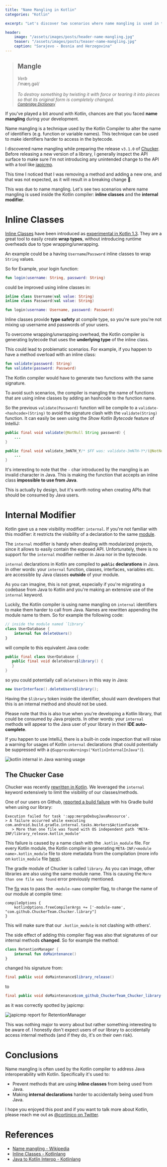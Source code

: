 ```yaml
---
title: "Name Mangling in Kotlin"
categories: "Kotlin"

excerpt: "Let's discover two scenarios where name mangling is used in the Kotlin Compiler: inline classes and the internal modifier"

header:
    image: "/assets/images/posts/header-name-mangling.jpg"
    teaser: "/assets/images/posts/teaser-name-mangling.jpg"
    caption: "Sarajevo - Bosnia and Herzegovina"
---
```


<blockquote>
    <h2>Mangle</h2>
    <i>Verb</i><br/>
    /ˈmæŋ.ɡəl/<br/><br/>
    <i>To destroy something by twisting it with force or tearing it into pieces so that its original form is completely changed.<br/>
    <small><a href="https://dictionary.cambridge.org/dictionary/english/mangle">Cambridge Dictionary</a></small></i>
</blockquote>

If you've played a bit around with Kotlin, chances are that you faced **name mangling** during your development.

Name mangling is a technique used by the Kotlin Compiler to alter the name of identifiers (e.g. function or variable names). This technique can be used to make  identifiers harder to access in the bytecode.

I discovered name mangling while preparing the release `v3.1.0` of [Chucker](https://github.com/ChuckerTeam/chucker). Before releasing a new version of a library, I generally inspect the API surface to make sure I'm not introducing any unintended change to the API with a tool like [japicmp](https://github.com/siom79/japicmp).

This time I noticed that I was removing a method and adding a new one, and that was not expected, as it will result in a breaking change 🤨.

This was due to name mangling. Let's see two scenarios where name mangling is used inside the Kotlin compiler: **inline classes** and the **internal modifier**.

# Inline Classes

[Inline Classes](https://kotlinlang.org/docs/reference/inline-classes.html) have been introduced as [experimental in Kotlin 1.3](https://kotlinlang.org/docs/reference/whatsnew13.html). They are a great tool to easily create **wrap types**, without introducing runtime overheads due to type wrapping/unwrapping. 

An example could be a having `Username`/`Password` inline classes to wrap `String` values.

So for Example, your login function:

```kotlin
fun login(username: String, password: String)
```

could be improved using inline classes in:

```kotlin
inline class Username(val value: String)
inline class Password(val value: String)

fun login(username: Username, password: Password)
```

Inline classes provide **type safety** at compile type, so you're sure you're not mixing up username and passwords of your users.

To overcome wrapping/unwrapping overhead, the Kotlin compiler is generating bytecode that uses the **underlying type** of the inline class.

This could lead to problematic scenarios. For example, if you happen to have a method overload with an inline class:

```kotlin
fun validate(password: String)
fun validate(password: Password)
```

The Kotlin compiler would have to generate two functions with the same signature.

To avoid such scenarios, the compiler is mangling the name of functions that are using inline classes by adding an hashcode to the function name.

So the previous `validate(Password)` function will be compile to a `validate-<hashcode>(String)` to avoid the signature clash with the `validate(String)` function. It can easily be seen using the _Show Kotlin Bytecode_ feature of IntelliJ:

```java
public final void validate(@NotNull String password) {
    ...
}

public final void validate_3mN7H_Y/* $FF was: validate-3mN7H-Y*/(@NotNull String password) {
    ...
}
```

It's interesting to note that the `-` char introduced by the mangling is an invalid character in Java. This is making the function that accepts an inline class **impossible to use from Java**.

This is actually by design, but it's worth noting when creating APIs that should be consumed by Java users.

# Internal Modifier

Kotlin gave us a new visibility modifier: `internal`. If you're not familiar with this modifier: it restricts the visibility of a declaration to the same [module](https://kotlinlang.org/docs/reference/visibility-modifiers.html#modules).

The `internal` modifier is handy when dealing with modularized projects, since it allows to easily contain the exposed API. Unfortunately, there is no support for the `internal` modifier neither in Java nor in the bytecode.

`internal` declarations in Kotlin are compiled to **`public` declarations** in Java. In other words: your `internal` function, classes, interfaces, variables etc. are accessible by Java classes **outside** of your module. 

As you can imagine, this is not great, especially if you're migrating a codebase from Java to Kotlin and you're making an extensive use of the `internal` keyword.

Luckily, the Kotlin compiler is using name mangling on `internal` identifiers to make them harder to call from Java. Names are rewritten appending the module name to them. So for example the following code: 

```kotlin
// inside the module named `library`
class UserDatabase {
    internal fun deleteUsers()
}
```

will compile to this equivalent Java code:

```java
public final class UserDatabase {
   public final void deleteUsers$library() {
   }
}
```

so you could potentially call `deleteUsers` in this way in Java:

```java
new UserInterface().deleteUsers$library();
```

Having the `$library` token inside the identifier, should warn developers that this is an internal method and should not be used.

Please note that this is also true when you're developing a Kotlin library, that could be consumed by Java projects. In other words: your `internal` methods will appear to the Java user of your library in their **IDE auto-complete**.

If you happen to use IntelliJ, there is a built-in code inspection that will raise a warning for usages of Kotlin `internal` declarations (that could potentially be suppressed with a `@SuppressWarnings("KotlinInternalInJava")`).

![kotlin internal in Java warning usage](/assets/images/posts/name-mangling-1.png)

## The Chucker Case

Chucker was recently [rewritten in Kotlin](/blog/introducing-chucker). We leveraged the `internal` keyword extensively to limit the visibility of our classes/methods.

One of our users on Github, [reported a build failure](https://github.com/ChuckerTeam/chucker/issues/134) with his Gradle build when using our library:

```
Execution failed for task ':app:mergeDebugJavaResource'.
> A failure occurred while executing com.android.build.gradle.internal.tasks.Workers$ActionFacade
   > More than one file was found with OS independent path 'META-INF/library_release.kotlin_module'
```

This failure is caused by a name clash with the `.kotlin_module` file. For every Kotlin module, the Kotlin compiler is generating `META-INF/<module name>.kotlin_module` file to store metadata from the compilation (more info on `kotlin_module` file [here](https://blog.jetbrains.com/kotlin/2015/06/improving-java-interop-top-level-functions-and-properties/)). 

The gradle module of Chucker is called `library`. As you can image, other libraries are also using the same module name. This is causing the `More than one file was found` error previously mentioned.

The [fix](https://github.com/ChuckerTeam/chucker/pull/146) was to pass the `-module-name` compiler flag, to change the name of our module at compile time:

```
compileOptions {
    kotlinOptions.freeCompilerArgs += ['-module-name', "com.github.ChuckerTeam.Chucker.library"]
}
```

This will make sure that our `.kotlin_module` is not clashing with others'.

The side effect of adding this compiler flag was also that signatures of our internal methods **changed**. So for example the method:

```kotlin
class RetentionManager {
    internal fun doMaintenance()
}
```

changed his signature from:

```java
final public void doMaintenance$library_release()
```

to 

```java
final public void doMaintenance$com_github_ChuckerTeam_Chucker_library()
```

as it was correctly spotted by japicmp: 

![japicmp report for RetentionManager](/assets/images/posts/name-mangling-2.png)

This was nothing major to worry about but rather something interesting to be aware of. I honestly don't expect users of our library to accidentally access internal methods (and if they do, it's on their own risk).

# Conclusions

Name mangling is often used by the Kotlin compiler to address Java interoperability with Kotlin. Specifically it's used to:

* Prevent methods that are using **inline classes** from being used from Java.
* Making **internal declarations** harder to accidentally being used from Java.

I hope you enjoyed this post and if you want to talk more about Kotlin, please reach me out as [@cortinico on Twitter<i class="fab fa-twitter"></i>](https://twitter.com/cortinico).

# References

* [Name mangling - Wikipedia](https://en.wikipedia.org/wiki/Name_mangling)
* [Inline Classes - Kotlinlang](https://kotlinlang.org/docs/reference/inline-classes.html)
* [Java to Kotlin Interop - Kotlinlang](https://kotlinlang.org/docs/reference/java-to-kotlin-interop.html)
